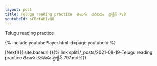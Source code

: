 ```yaml
---
layout: post
title: Telugu reading practice  తెలుగు  చదవడం  ప్రాక్టీస్ 798
youtubeId: sCBrtWH1vQ8
---
```

 
 
Telugu reading practice
 
 
 
 
 


{% include youtubePlayer.html id=page.youtubeId %}
 
[Next]({{ site.baseurl }}{% link  split1/_posts/2021-08-19-Telugu reading practice  తెలుగు  చదవడం  ప్రాక్టీస్ 797.md%})
 
